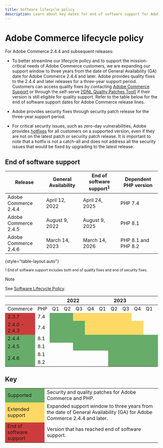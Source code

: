 ```yaml
---
title: Software lifecycle policy
description: Learn about key dates for end of software support for Adobe Commerce releases.
---
```


# Adobe Commerce lifecycle policy

For Adobe Commerce 2.4.4 and subsequent releases:

-  To better streamline our lifecycle policy and to support the mission-critical needs of Adobe Commerce customers, we are expanding our support window to three years from the date of General Availability (GA) date for Adobe Commerce 2.4.4 and later. Adobe provides quality fixes to the 2.4.4 and later releases for a three-year support period. Customers can access quality fixes by contacting [Adobe Commerce Support](https://experienceleague.adobe.com/docs/commerce-knowledge-base/kb/help-center-guide/magento-help-center-user-guide.html) or through the self-serve [[!DNL Quality Patches Tool]](https://experienceleague.adobe.com/tools/commerce-quality-patches/index.html) if their version is still eligible for quality support. Refer to the table below for the end of software support dates for Adobe Commerce release lines.

-  Adobe provides security fixes through security patch release for the three-year support period.

-  For critical security issues, such as zero-day vulnerabilities, Adobe provides [hotfixes](https://support.magento.com/hc/en-us/sections/360003869892-Known-issues-patches-attached-) for all customers on a supported version, even if they are not on the latest patch or security patch release. It is important to note that a hotfix is not a catch-all and does not address all the security issues that would be fixed by upgrading to the latest release.

## End of software support

| Release                    | General Availability | End of software support<sup>1</sup> | Dependent PHP version |
|----------------------------|----------------------|-------------------------------------|-----------------------|
| Adobe Commerce 2.4.4       | April 12, 2022       | April 24, 2025                      | PHP 7.4               |
| Adobe Commerce 2.4.5       | August 9, 2022       | August 9, 2025                      | PHP 8.1               |
| Adobe Commerce 2.4.6       | March 14, 2023       | March 14, 2026                      | PHP 8.1 and PHP 8.2   |

{style="table-layout:auto"}

<sup>1 End of software support includes both end of quality fixes and end of security fixes.</sup><br>

>[!NOTE]
>
>See [Software Lifecycle Policy](https://www.adobe.com/content/dam/cc/en/legal/terms/enterprise/pdfs/Adobe-Commerce-Software-Lifecycle-Policy.pdf).

<table style="table-layout:auto">
<thead>
  <tr>
    <th colspan="2"></th>
    <th colspan="4">2022</th>
    <th colspan="4">2023</th>
    <th colspan="4">2024</th>
    <th colspan="4">2025</th>
    <th colspan="4">2026</th>
  </tr>
</thead>
<tbody>
  <tr>
    <td>Commerce</td>
    <td>PHP</td>
    <td>Q1</td>
    <td>Q2</td>
    <td>Q3</td>
    <td>Q4</td>
    <td>Q1</td>
    <td>Q2</td>
    <td>Q3</td>
    <td>Q4</td>
    <td>Q1</td>
    <td>Q2</td>
    <td>Q3</td>
    <td>Q4</td>
    <td>Q1</td>
    <td>Q2</td>
    <td>Q3</td>
    <td>Q4</td>
    <td>Q1</td>
    <td>Q2</td>
    <td>Q3</td>
    <td>Q4</td>
  </tr>
  <tr>
    <td style="background-color:#cd3c3c;">2.3.7</td>
    <td>7.4</td>
    <td colspan="2" style="background-color:#67ac68;"></td>
    <td colspan="5" style="background-color:#ffd966;"></td>
    <td colspan="13"></td>
  </tr>
  <tr>
    <td style="background-color:#cd3c3c;">2.4.0 - 2.4.3</td>
    <td>7.4</td>
    <td colspan="3" style="background-color:#67ac68;"></td>
    <td colspan="5" style="background-color:#ffd966;"></td>
    <td colspan="12"></td>
  </tr>
  <tr>
    <td style="background-color:#67ac68;">2.4.4</td>
    <td>8.1</td>
    <td colspan="14" style="background-color:#67ac68;"></td>
    <td colspan="6"></td>
  </tr>
  <tr>
    <td style="background-color:#67ac68;">2.4.5</td>
    <td>8.1</td>
    <td colspan="2"></td>
    <td colspan="13" style="background-color:#67ac68;"></td>
    <td colspan="5"></td>
  </tr>
  <tr>
    <td rowspan="2" style="background-color:#67ac68;">2.4.6</td>
    <td>8.1</td>
    <td colspan="5"></td>
    <td colspan="13" style="background-color:#67ac68;"></td>
    <td colspan="2"></td>
  </tr>
  <tr>
    <td>8.2</td>
    <td colspan="5"></td>
    <td colspan="13" style="background-color:#67ac68;"></td>
    <td colspan="2"></td>
  </tr>
</tbody>
</table>

## Key

<table style="table-layout:auto">
 <tbody>
  <tr>
   <td style="background-color:#67ac68;">Supported</td>
   <td>Security and quality patches for Adobe Commerce and PHP.</td>
  </tr>
  <tr>
   <td style="background-color:#ffd966;">Extended support</td>
   <td>Expanded support window to three years from the date of General Availability (GA) for Adobe Commerce 2.4.4 and later.</td>
  </tr>
  <tr>
   <td style="background-color:#cd3c3c;">End of software support</td>
   <td>Version that has reached end of software support.</td>
  </tr>
 </tbody>
</table>
